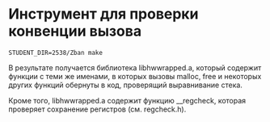 Инструмент для проверки конвенции вызова
========================================

```
STUDENT_DIR=2538/Zban make
```

В результате получается библиотека libhwwrapped.a, который содержит функции с теми же именами,
в которых вызовы malloc, free и некоторых других функций обернуты в код,
проверящий выравнивание стека.

Кроме того, libhwwrapped.a содержит функцию __regcheck, которая проверяет сохранение регистров (см. regcheck.h).
